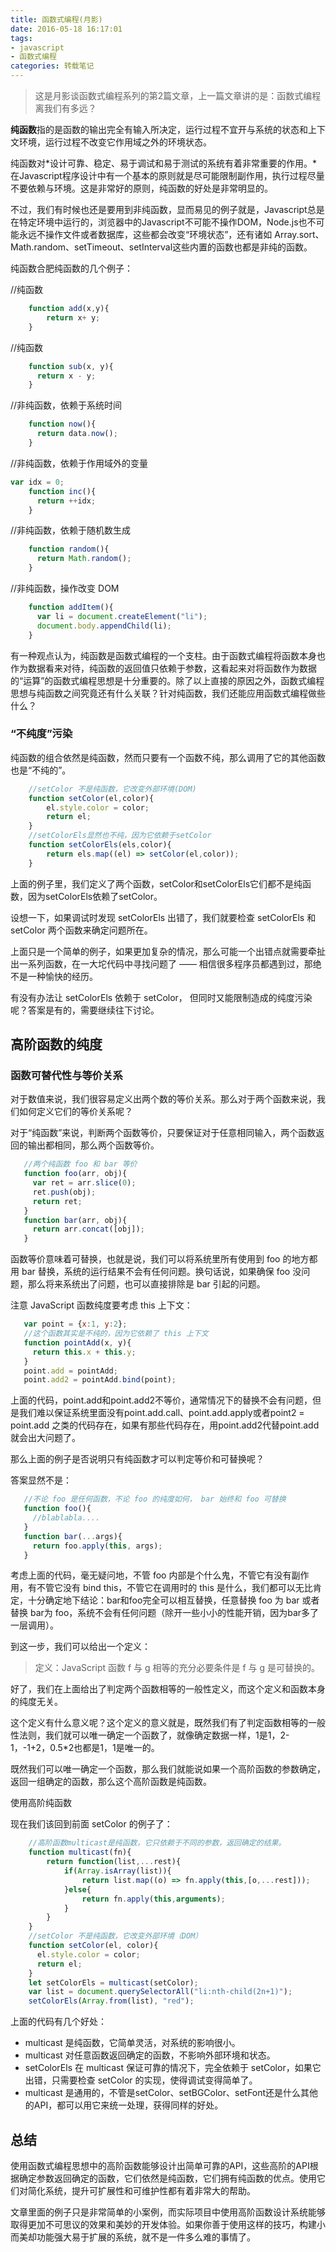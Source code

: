 ```yaml
---
title: 函数式编程(月影)
date: 2016-05-18 16:17:01
tags:
- javascript
- 函数式编程
categories: 转载笔记
---
```

> 这是月影谈函数式编程系列的第2篇文章，上一篇文章讲的是：函数式编程离我们有多远？

**纯函数**指的是函数的输出完全有输入所决定，运行过程不宜开与系统的状态和上下文环境，运行过程不改变它作用域之外的环境状态。

纯函数对*设计可靠、稳定、易于调试和易于测试的系统有着非常重要的作用。*在Javascript程序设计中有一个基本的原则就是尽可能限制副作用，执行过程尽量不要依赖与环境。这是非常好的原则，纯函数的好处是非常明显的。

不过，我们有时候也还是要用到非纯函数，显而易见的例子就是，Javascript总是在特定环境中运行的，浏览器中的Javascript不可能不操作DOM，Node.js也不可能永远不操作文件或者数据库，这些都会改变“环境状态”，还有诸如 Array.sort、Math.random、setTimeout、setInterval这些内置的函数也都是非纯的函数。

纯函数合肥纯函数的几个例子：

//纯函数
```javascript
    function add(x,y){
        return x+ y;
    }
```
//纯函数
```javascript
    function sub(x, y){    
      return x - y;
    }
```

//非纯函数，依赖于系统时间
```javascript
    function now(){    
      return data.now();
    }
```

//非纯函数，依赖于作用域外的变量
```javascript
var idx = 0;
    function inc(){    
      return ++idx;
    }
```

//非纯函数，依赖于随机数生成
```javascript
    function random(){    
      return Math.random();
    }
```

//非纯函数，操作改变 DOM
```javascript
    function addItem(){    
      var li = document.createElement("li");
      document.body.appendChild(li);
    }
```

有一种观点认为，纯函数是函数式编程的一个支柱。由于函数式编程将函数本身也作为数据看来对待，纯函数的返回值只依赖于参数，这看起来对将函数作为数据的“运算”的函数式编程思想是十分重要的。除了以上直接的原因之外，函数式编程思想与纯函数之间究竟还有什么关联？针对纯函数，我们还能应用函数式编程做些什么？

### “不纯度”污染
纯函数的组合依然是纯函数，然而只要有一个函数不纯，那么调用了它的其他函数也是“不纯的”。

```javascript
    //setColor 不是纯函数，它改变外部环境(DOM)
    function setColor(el,color){
        el.style.color = color;
        return el;
    }
    //setColorEls显然也不纯，因为它依赖于setColor
    function setColorEls(els,color){
        return els.map((el) => setColor(el,color));
    }
```

上面的例子里，我们定义了两个函数，setColor和setColorEls它们都不是纯函数，因为setColorEls依赖了setColor。

设想一下，如果调试时发现 setColorEls 出错了，我们就要检查 setColorEls 和 setColor 两个函数来确定问题所在。

上面只是一个简单的例子，如果更加复杂的情况，那么可能一个出错点就需要牵扯出一系列函数，在一大坨代码中寻找问题了 —— 相信很多程序员都遇到过，那绝不是一种愉快的经历。

有没有办法让 setColorEls 依赖于 setColor， 但同时又能限制造成的纯度污染呢？答案是有的，需要继续往下讨论。

## 高阶函数的纯度
### 函数可替代性与等价关系
对于数值来说，我们很容易定义出两个数的等价关系。那么对于两个函数来说，我们如何定义它们的等价关系呢？

对于“纯函数”来说，判断两个函数等价，只要保证对于任意相同输入，两个函数返回的输出都相同，那么两个函数等价。

```javascript
   //两个纯函数 foo 和 bar 等价
   function foo(arr, obj){    
     var ret = arr.slice(0);
     ret.push(obj);    
     return ret;
   }
   function bar(arr, obj){    
     return arr.concat([obj]);
   } 
```

函数等价意味着可替换，也就是说，我们可以将系统里所有使用到 foo 的地方都用 bar 替换，系统的运行结果不会有任何问题。换句话说，如果确保 foo 没问题，那么将来系统出了问题，也可以直接排除是 bar 引起的问题。

注意 JavaScript 函数纯度要考虑 this 上下文：
```javascript
   var point = {x:1, y:2};
   //这个函数其实是不纯的，因为它依赖了 this 上下文
   function pointAdd(x, y){    
     return this.x + this.y;
   }
   point.add = pointAdd;
   point.add2 = pointAdd.bind(point); 
```

上面的代码，point.add和point.add2不等价，通常情况下的替换不会有问题，但是我们难以保证系统里面没有point.add.call、point.add.apply或者point2 = point.add 之类的代码存在，如果有那些代码存在，用point.add2代替point.add就会出大问题了。

那么上面的例子是否说明只有纯函数才可以判定等价和可替换呢？

答案显然不是：
```javascript
   //不论 foo 是任何函数，不论 foo 的纯度如何， bar 始终和 foo 可替换
   function foo(){    
     //blablabla....
   }
   function bar(...args){    
     return foo.apply(this, args);
   }
```

考虑上面的代码，毫无疑问地，不管 foo 内部是个什么鬼，不管它有没有副作用，有不管它没有 bind this，不管它在调用时的 this 是什么，我们都可以无比肯定，十分确定地下结论：bar和foo完全可以相互替换，任意替换 foo 为 bar 或者替换 bar为 foo，系统不会有任何问题（除开一些小小的性能开销，因为bar多了一层调用）。

到这一步，我们可以给出一个定义：

> 定义：JavaScript 函数 f 与 g 相等的充分必要条件是 f 与 g 是可替换的。

好了，我们在上面给出了判定两个函数相等的一般性定义，而这个定义和函数本身的纯度无关。

这个定义有什么意义呢？这个定义的意义就是，既然我们有了判定函数相等的一般性法则，我们就可以唯一确定一个函数了，就像确定数据一样，1是1，2-1，-1+2，0.5*2也都是1，1是唯一的。

既然我们可以唯一确定一个函数，那么我们就能说如果一个高阶函数的参数确定，返回一组确定的函数，那么这个高阶函数是纯函数。

使用高阶纯函数

现在我们该回到前面 setColor 的例子了：
```javascript
    //高阶函数multicast是纯函数，它只依赖于不同的参数，返回确定的结果。
    function multicast(fn){
        return function(list,...rest){
            if(Array.isArray(list)){
                return list.map((o) => fn.apply(this,[o,...rest]));
            }else{
                return fn.apply(this,arguments);
            }
        }
    }
    //setColor 不是纯函数，它改变外部环境（DOM）
    function setColor(el, color){
      el.style.color = color;    
      return el;
    }
    let setColorEls = multicast(setColor);
    var list = document.querySelectorAll("li:nth-child(2n+1)");
    setColorEls(Array.from(list), "red");
```

上面的代码有几个好处：
 - multicast 是纯函数，它简单灵活，对系统的影响很小。
 - multicast 对任意函数返回确定的函数，不影响外部环境和状态。
 - setColorEls 在 multicast 保证可靠的情况下，完全依赖于 setColor，如果它出错，只需要检查 setColor 的实现，使得调试变得简单了。
 - multicast 是通用的，不管是setColor、setBGColor、setFont还是什么其他的API，都可以用它来统一处理，获得同样的好处。

## 总结
使用函数式编程思想中的高阶函数能够设计出简单可靠的API，这些高阶的API根据确定参数返回确定的函数，它们依然是纯函数，它们拥有纯函数的优点。使用它们对简化系统，提升可扩展性和可维护性都有着非常大的帮助。

文章里面的例子只是非常简单的小案例，而实际项目中使用高阶函数设计系统能够取得更加不可思议的效果和美妙的开发体验。如果你善于使用这样的技巧，构建小而美却功能强大易于扩展的系统，就不是一件多么难的事情了。